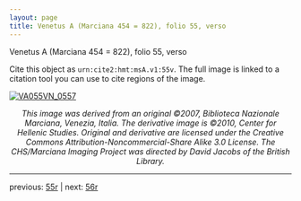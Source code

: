 ```yaml
---
layout: page
title: Venetus A (Marciana 454 = 822), folio 55, verso
---
```


Venetus A (Marciana 454 = 822), folio 55, verso

Cite this object as `urn:cite2:hmt:msA.v1:55v`.  The full image is linked to a citation tool you can use to cite regions of the image.

[![VA055VN_0557](http://www.homermultitext.org/iipsrv?IIIF=/project/homer/pyramidal/deepzoom/hmt/vaimg/2017a/VA055VN_0557.tif/full/800,/0/default.jpg)](http://www.homermultitext.org/ict2/?urn=urn:cite2:hmt:vaimg.2017a:VA055VN_0557) 

<p style="text-align: center; font-style: italic;">This image was derived from an original ©2007, Biblioteca Nazionale Marciana, Venezia, Italia. The derivative image is ©2010, Center for Hellenic Studies. Original and derivative are licensed under the Creative Commons Attribution-Noncommercial-Share Alike 3.0 License. The CHS/Marciana Imaging Project was directed by David Jacobs of the British Library.</p>

---

previous: [55r](../55r/) | next: [56r](../56r/)